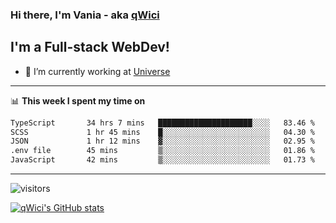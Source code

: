 ### Hi there, I'm Vania - aka [qWici][website]

## I'm a Full-stack WebDev!
- 🔭 I’m currently working at [Universe][universe]

---

📊 **This week I spent my time on**
<!--START_SECTION:waka-->

```txt
TypeScript       34 hrs 7 mins   █████████████████████░░░░   83.46 %
SCSS             1 hr 45 mins    █░░░░░░░░░░░░░░░░░░░░░░░░   04.30 %
JSON             1 hr 12 mins    ▓░░░░░░░░░░░░░░░░░░░░░░░░   02.95 %
.env file        45 mins         ▒░░░░░░░░░░░░░░░░░░░░░░░░   01.86 %
JavaScript       42 mins         ▒░░░░░░░░░░░░░░░░░░░░░░░░   01.73 %
```

<!--END_SECTION:waka-->

---

![visitors](https://visitor-badge.glitch.me/badge?page_id=qWici)


[![qWici's GitHub stats](https://github-readme-stats.vercel.app/api?username=qWici)](https://github.com/qWici/github-readme-stats)

[website]: https://devkucher.com
[twitter]: https://twitter.com/KucherDev
[linkedin]: https://www.linkedin.com/in/ivankucher
[universe]: https://universeapps.limited
